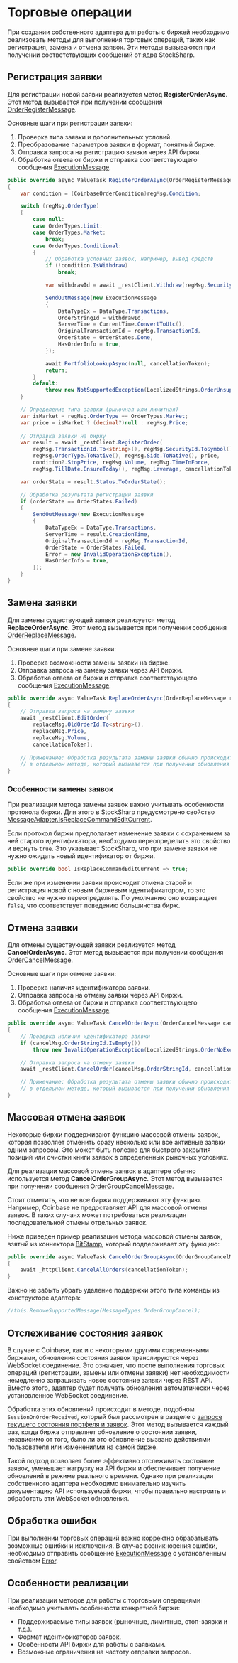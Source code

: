 # Торговые операции

При создании собственного адаптера для работы с биржей необходимо реализовать методы для выполнения торговых операций, таких как регистрация, замена и отмена заявок. Эти методы вызываются при получении соответствующих сообщений от ядра StockSharp.

## Регистрация заявки

Для регистрации новой заявки реализуется метод **RegisterOrderAsync**. Этот метод вызывается при получении сообщения [OrderRegisterMessage](xref:StockSharp.Messages.OrderRegisterMessage).

Основные шаги при регистрации заявки:

1. Проверка типа заявки и дополнительных условий.
2. Преобразование параметров заявки в формат, понятный бирже.
3. Отправка запроса на регистрацию заявки через API биржи.
4. Обработка ответа от биржи и отправка соответствующего сообщения [ExecutionMessage](xref:StockSharp.Messages.ExecutionMessage).

```cs
public override async ValueTask RegisterOrderAsync(OrderRegisterMessage regMsg, CancellationToken cancellationToken)
{
	var condition = (CoinbaseOrderCondition)regMsg.Condition;

	switch (regMsg.OrderType)
	{
		case null:
		case OrderTypes.Limit:
		case OrderTypes.Market:
			break;
		case OrderTypes.Conditional:
		{
			// Обработка условных заявок, например, вывод средств
			if (!condition.IsWithdraw)
				break;

			var withdrawId = await _restClient.Withdraw(regMsg.SecurityId.SecurityCode, regMsg.Volume, condition.WithdrawInfo, cancellationToken);

			SendOutMessage(new ExecutionMessage
			{
				DataTypeEx = DataType.Transactions,
				OrderStringId = withdrawId,
				ServerTime = CurrentTime.ConvertToUtc(),
				OriginalTransactionId = regMsg.TransactionId,
				OrderState = OrderStates.Done,
				HasOrderInfo = true,
			});

			await PortfolioLookupAsync(null, cancellationToken);
			return;
		}
		default:
			throw new NotSupportedException(LocalizedStrings.OrderUnsupportedType.Put(regMsg.OrderType, regMsg.TransactionId));
	}

	// Определение типа заявки (рыночная или лимитная)
	var isMarket = regMsg.OrderType == OrderTypes.Market;
	var price = isMarket ? (decimal?)null : regMsg.Price;
	
	// Отправка заявки на биржу
	var result = await _restClient.RegisterOrder(
		regMsg.TransactionId.To<string>(), regMsg.SecurityId.ToSymbol(),
		regMsg.OrderType.ToNative(), regMsg.Side.ToNative(), price,
		condition?.StopPrice, regMsg.Volume, regMsg.TimeInForce,
		regMsg.TillDate.EnsureToday(), regMsg.Leverage, cancellationToken);

	var orderState = result.Status.ToOrderState();

	// Обработка результата регистрации заявки
	if (orderState == OrderStates.Failed)
	{
		SendOutMessage(new ExecutionMessage
		{
			DataTypeEx = DataType.Transactions,
			ServerTime = result.CreationTime,
			OriginalTransactionId = regMsg.TransactionId,
			OrderState = OrderStates.Failed,
			Error = new InvalidOperationException(),
			HasOrderInfo = true,
		});
	}
}
```

## Замена заявки

Для замены существующей заявки реализуется метод **ReplaceOrderAsync**. Этот метод вызывается при получении сообщения [OrderReplaceMessage](xref:StockSharp.Messages.OrderReplaceMessage).

Основные шаги при замене заявки:

1. Проверка возможности замены заявки на бирже.
2. Отправка запроса на замену заявки через API биржи.
3. Обработка ответа от биржи и отправка соответствующего сообщения [ExecutionMessage](xref:StockSharp.Messages.ExecutionMessage).

```cs
public override async ValueTask ReplaceOrderAsync(OrderReplaceMessage replaceMsg, CancellationToken cancellationToken)
{
	// Отправка запроса на замену заявки
	await _restClient.EditOrder(
		replaceMsg.OldOrderId.To<string>(), 
		replaceMsg.Price, 
		replaceMsg.Volume, 
		cancellationToken);
	
	// Примечание: Обработка результата замены заявки обычно происходит
	// в отдельном методе, который вызывается при получении обновления от биржи
}
```

### Особенности замены заявок

При реализации метода замены заявок важно учитывать особенности протокола биржи. Для этого в StockSharp предусмотрено свойство [MessageAdapter.IsReplaceCommandEditCurrent](xref:StockSharp.Messages.MessageAdapter.IsReplaceCommandEditCurrent).

Если протокол биржи предполагает изменение заявки с сохранением за ней старого идентификатора, необходимо переопределить это свойство и вернуть `true`. Это указывает StockSharp, что при замене заявки не нужно ожидать новый идентификатор от биржи.

```cs
public override bool IsReplaceCommandEditCurrent => true;
```

Если же при изменении заявки происходит отмена старой и регистрация новой с новым биржевым идентификатором, то это свойство не нужно переопределять. По умолчанию оно возвращает `false`, что соответствует поведению большинства бирж.

## Отмена заявки

Для отмены существующей заявки реализуется метод **CancelOrderAsync**. Этот метод вызывается при получении сообщения [OrderCancelMessage](xref:StockSharp.Messages.OrderCancelMessage).

Основные шаги при отмене заявки:

1. Проверка наличия идентификатора заявки.
2. Отправка запроса на отмену заявки через API биржи.
3. Обработка ответа от биржи и отправка соответствующего сообщения [ExecutionMessage](xref:StockSharp.Messages.ExecutionMessage).

```cs
public override async ValueTask CancelOrderAsync(OrderCancelMessage cancelMsg, CancellationToken cancellationToken)
{
	// Проверка наличия идентификатора заявки
	if (cancelMsg.OrderStringId.IsEmpty())
		throw new InvalidOperationException(LocalizedStrings.OrderNoExchangeId.Put(cancelMsg.OriginalTransactionId));

	// Отправка запроса на отмену заявки
	await _restClient.CancelOrder(cancelMsg.OrderStringId, cancellationToken);

	// Примечание: Обработка результата отмены заявки обычно происходит
	// в отдельном методе, который вызывается при получении обновления от биржи
}
```

## Массовая отмена заявок

Некоторые биржи поддерживают функцию массовой отмены заявок, которая позволяет отменить сразу несколько или все активные заявки одним запросом. Это может быть полезно для быстрого закрытия позиций или очистки книги заявок в определенных рыночных условиях.

Для реализации массовой отмены заявок в адаптере обычно используется метод **CancelOrderGroupAsync**. Этот метод вызывается при получении сообщения [OrderGroupCancelMessage](xref:StockSharp.Messages.OrderGroupCancelMessage).

Стоит отметить, что не все биржи поддерживают эту функцию. Например, Coinbase не предоставляет API для массовой отмены заявок. В таких случаях может потребоваться реализация последовательной отмены отдельных заявок.

Ниже приведен пример реализации метода массовой отмены заявок, взятый из коннектора [BitStamp](https://github.com/StockSharp/StockSharp/tree/master/Connectors/BitStamp), который поддерживает эту функцию:

```cs
public override async ValueTask CancelOrderGroupAsync(OrderGroupCancelMessage cancelMsg, CancellationToken cancellationToken)
{
	await _httpClient.CancelAllOrders(cancellationToken);
}
```

Важно не забыть убрать удаление поддержки этого типа команды из конструкторе адаптера:

```cs
//this.RemoveSupportedMessage(MessageTypes.OrderGroupCancel);
```

## Отслеживание состояния заявок

В случае с Coinbase, как и с некоторыми другими современными биржами, обновления состояния заявок транслируются через WebSocket соединение. Это означает, что после выполнения торговых операций (регистрации, замены или отмены заявки) нет необходимости немедленно запрашивать новое состояние заявки через REST API. Вместо этого, адаптер будет получать обновления автоматически через установленное WebSocket соединение.

Обработка этих обновлений происходит в методе, подобном `SessionOnOrderReceived`, который был рассмотрен в разделе о [запросе текущего состояния портфеля и заявок](portfolio_and_orders_state.md). Этот метод вызывается каждый раз, когда биржа отправляет обновление о состоянии заявки, независимо от того, было ли это обновление вызвано действиями пользователя или изменениями на самой бирже.

Такой подход позволяет более эффективно отслеживать состояние заявок, уменьшает нагрузку на API биржи и обеспечивает получение обновлений в режиме реального времени. Однако при реализации собственного адаптера необходимо внимательно изучить документацию API используемой биржи, чтобы правильно настроить и обработать эти WebSocket обновления.

## Обработка ошибок

При выполнении торговых операций важно корректно обрабатывать возможные ошибки и исключения. В случае возникновения ошибки, необходимо отправить сообщение [ExecutionMessage](xref:StockSharp.Messages.ExecutionMessage) с установленным свойством [Error](xref:StockSharp.Messages.ExecutionMessage.Error).

## Особенности реализации

При реализации методов для работы с торговыми операциями необходимо учитывать особенности конкретной биржи:

- Поддерживаемые типы заявок (рыночные, лимитные, стоп-заявки и т.д.).
- Формат идентификаторов заявок.
- Особенности API биржи для работы с заявками.
- Возможные ограничения на частоту отправки запросов.